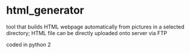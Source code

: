 # html_generator
tool that builds HTML webpage automatically from pictures in a selected directory; HTML file can be directly uploaded onto server via FTP

coded in python 2
